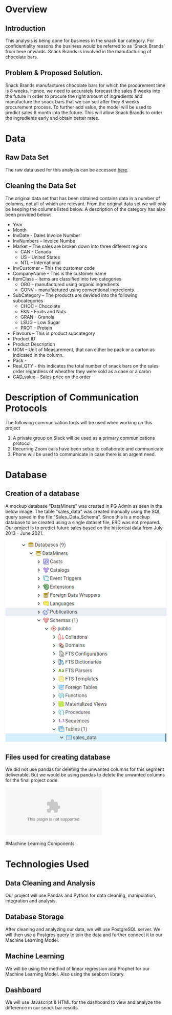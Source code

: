 # Overview

## Introduction
This analysis is being done for business in the snack bar category. For confidentiality reasons the business would be referred to as ‘Snack Brands’ from here onwards. Snack Brands is involved in the manufacturing of chocolate bars. 

## Problem & Proposed Solution.
Snack Brands manufactures chocolate bars for which the procurement time is 8 weeks. Hence, we need to accurately forecast the sales 8 weeks into the future in order to procure the right amount of ingredients and manufacture the snack bars that we can sell after they 8 weeks procurement process. 
To further add value, the model will be used to predict sales 6 month into the future. This will allow Snack Brands to order the ingredients early and obtain better rates.

# Data

## Raw Data Set

The raw data used for this analysis can be accessed [here](https://github.com/shayanafzal/DataMiners/blob/a17ea5362ba60a61753ce50b6ce491bb05168e33/Sales_Data_Raw.csv).

## Cleaning the Data Set
The original data set that has been obtained contains data in a number of columns, not all of which are relevant. From the original data set we will only be keeping the columns listed below. A description of the category has also been provided below:

* Year
* Month 
* InvDate - Dales Invoice Number
* InvNumbers – Invoice Numbe
* Market – The sales are broken down into three different regions	
	* CAN - Canada
	* US – United States
	* NTL – International
* InvCustomer – This the customer code
* CompanyName – This is the customer name
* ItemClass – Items are classified into two categories
	* ORG – manufactured using organic ingredients
	* CONV – manufactured using conventional ingredients
* SubCategory – The products are devided into the following subcategories
	* CHOC – Chocolate
	* F&N - Fruits and Nuts
	* GRAN - Granola 
	* LSUG – Low Sugar
	* PROT – Protein
* Flavours – This is product subcategory
* Product ID
* Product Description
* UOM – Unit of Measurement, that can either be pack or a carton as indicated in the column.
* Pack -
* Real_QTY - this indicates the total number of snack bars on the sales order regardless of wheather they were sold as a case or a caron
* CAD_value – Sales price on the order

# Description of Communication Protocols

The following communication tools will be used when working on this project

1. A private group on Slack will be used as a primary communications protocol. 
2. Recurring Zoom calls have been setup to collaborate and communicate
3. Phone will be used to communicate in case there is an argent need.

# Database

## Creation of a database

A mockup database "DataMiners" was created in PG Admin as seen in the below image. The table "sales_data" was created manually using the SQL query saved in the file "Sales_Data_Schema". Since this is a mockup database to be created using a single dataset file, ERD was not prepared. Our project is to predict future sales based on the historical data from July 2013 - June 2021.

![Image](https://github.com/shayanafzal/DataMiners/blob/yashodhan/DataMiners_DB.png)

## Files used for creating database

We did not use pandas for deleting the unwanted columns for this segment deliverable. But we would be using pandas to delete the unwanted columns for the final project code.

![Sales_Data - Only the columns we need](https://github.com/shayanafzal/DataMiners/blob/yashodhan/Sales_Data%20-%20Only%20the%20columns%20we%20need.csv)

#Machine Learning Components



# Technologies Used
## Data Cleaning and Analysis
Our project will use Pandas and Python for data cleaning, manipulation, integration and analysis. 

## Database Storage
After cleaning and analyzing our data, we will use PostgreSQL server. We will then use a Postgres query to join the data and further connect it to our Machine Learning Model.

## Machine Learning
We will be using the method of linear regression and Prophet for our Machine Learning Model. Also using the seaborn library. 

## Dashboard
We will use Javascript & HTML for the dashboard to view and analyze the difference in our snack bar results.



